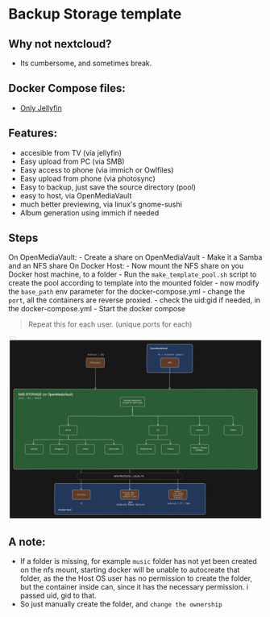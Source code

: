 # Backup Storage template

## Why not nextcloud?
- Its cumbersome, and sometimes break.

## Docker Compose files:
- [Only Jellyfin](./compose_jellyfin_only/docker-compose.yml)

## Features:
- accesible from TV (via jellyfin)
- Easy upload from PC (via SMB)
- Easy access to phone (via immich or Owlfiles)
- Easy upload from phone (via photosync)
- Easy to backup, just save the source directory (pool)
- easy to host, via OpenMediaVault
- much better previewing, via linux's gnome-sushi
- Album generation using immich if needed

## Steps
On OpenMediaVault:
    - Create a share on OpenMediaVault
    - Make it a Samba and an NFS share
On Docker Host:
    - Now mount the NFS share on you Docker host machine, to a folder
    - Run the `make_template_pool.sh` script to create the pool according to template into the mounted folder
    - now modify the `base_path` env parameter for the docker-compose.yml
    - change the `port`, all the containers are reverse proxied.
    - check the uid:gid if needed, in the docker-compose.yml
    - Start the docker compose

> Repeat this for each user. (unique ports for each)


![diagram](./images/diagram-export-11-2-2025-10_18_12-am.svg)

## A note:
- If a folder is missing, for example `music` folder has not yet been created on the nfs mount, starting docker will be unable to autocreate that folder, as the the Host OS user has no permission to create the folder, but the container inside can, since it has the necessary permission. i passed uid, gid to that.
- So just manually create the folder, and `change the ownership`